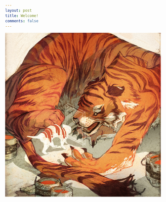 ```yaml
---
layout: post
title: Welcome!
comments: false
---
```


![mirror](https://raw.githubusercontent.com/clstrfcuk/clstrfcuk.github.io/master/images/Paper_Tiger.jpg "Mirror")